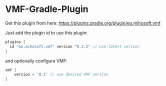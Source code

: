 # VMF-Gradle-Plugin

Get this plugin from here: https://plugins.gradle.org/plugin/eu.mihosoft.vmf

Just add the plugin id to use this plugin:

```gradle
plugins {
  id "eu.mihosoft.vmf" version "0.1.2" // use latest version
}
```

and optionally configure VMF:

```gradle
vmf {
    version = '0.1' // use desired VMF version
}
```
